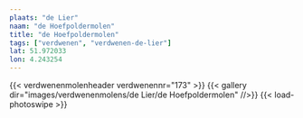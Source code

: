 ```yaml
---
plaats: "de Lier"
naam: "de Hoefpoldermolen"
title: "de Hoefpoldermolen"
tags: ["verdwenen", "verdwenen-de-lier"]
lat: 51.972033
lon: 4.243254
---
```

{{< verdwenenmolenheader verdwenennr="173" >}}
{{< gallery dir="images/verdwenenmolens/de Lier/de Hoefpoldermolen" //>}}
{{< load-photoswipe >}}